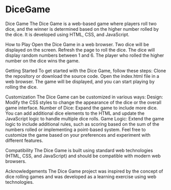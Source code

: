 # DiceGame
Dice Game
The Dice Game is a web-based game where players roll two dice, and the winner is determined based on the higher number rolled by the dice. It is developed using HTML, CSS, and JavaScript.

How to Play
Open the Dice Game in a web browser.
Two dice will be displayed on the screen.
Refresh the page to roll the dice.
The dice will display random numbers between 1 and 6.
The player who rolled the higher number on the dice wins the game.

Getting Started
To get started with the Dice Game, follow these steps:
Clone the repository or download the source code.
Open the index.html file in a web browser.
The game will be displayed, and you can start playing by rolling the dice.

Customization
The Dice Game can be customized in various ways:
Design: Modify the CSS styles to change the appearance of the dice or the overall game interface.
Number of Dice: Expand the game to include more dice. You can add additional dice elements to the HTML and update the JavaScript logic to handle multiple dice rolls.
Game Logic: Extend the game logic to include additional rules, such as scoring based on the sum of the numbers rolled or implementing a point-based system.
Feel free to customize the game based on your preferences and experiment with different features.

Compatibility
The Dice Game is built using standard web technologies (HTML, CSS, and JavaScript) and should be compatible with modern web browsers.

Acknowledgements
The Dice Game project was inspired by the concept of dice rolling games and was developed as a learning exercise using web technologies.
